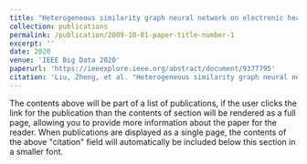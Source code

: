 ```yaml
---
title: "Heterogeneous similarity graph neural network on electronic health records"
collection: publications
permalink: /publication/2009-10-01-paper-title-number-1
excerpt: ''
date: 2020
venue: 'IEEE Big Data 2020'
paperurl: 'https://ieeexplore.ieee.org/abstract/document/9377795'
citation: 'Liu, Zheng, et al. "Heterogeneous similarity graph neural network on electronic health records." 2020 IEEE international conference on big data (big data). IEEE, 2020.'
---
```


The contents above will be part of a list of publications, if the user clicks the link for the publication than the contents of section will be rendered as a full page, allowing you to provide more information about the paper for the reader. When publications are displayed as a single page, the contents of the above "citation" field will automatically be included below this section in a smaller font.
